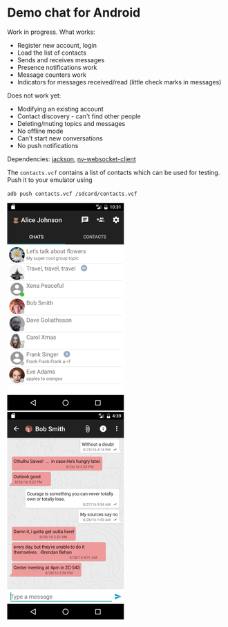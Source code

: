 # Demo chat for Android

Work in progress. What works:

* Register new account, login
* Load the list of contacts
* Sends and receives messages
* Presence notifications work
* Message counters work
* Indicators for messages received/read (little check marks in messages)

Does not work yet:

* Modifying an existing account
* Contact discovery - can't find other people
* Deleting/muting topics and messages
* No offline mode
* Can't start new conversations
* No push notifications

Dependencies: [jackson](https://github.com/FasterXML/jackson), [nv-websocket-client](https://github.com/TakahikoKawasaki/nv-websocket-client)

The `contacts.vcf` contains a list of contacts which can be used for testing. Push it to your emulator using

  `adb push contacts.vcf /sdcard/contacts.vcf`

<img src="android-contacts.png" alt="App screenshot - contacts" width="270" />
<img src="android-messages.png" alt="App screenshot - contacts" width="270" />
